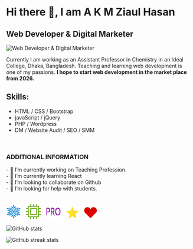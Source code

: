# Hi there 👋, I am A K M Ziaul Hasan
## Web Developer & Digital Marketer
![Web Developer & Digital Marketer](https://z3online.com/wp-content/uploads/2024/04/banner.jpeg) <br>

Currently I am working as an Assistant Professor in Chemistry in an Ideal College, Dhaka, Bangladesh.
Teaching and learning web development is one of my passions.
<b> I hope to start web development in the market place from 2026.</b> <br>

<h2>Skills: </h2>
<ul>
  <li>HTML / CSS / Bootstrap</li>
  <li>javaScript / jQuery</li>
  <li>PHP / Wordpress</li>
  <li>DM / Website Audit / SEO / SMM</li>
</ul> <br>
<h3> ADDITIONAL INFORMATION</h3>
- 🔭 I’m currently working on Teaching Profession. <br>
- 🌱 I’m currently learning React <br> 
- 👯 I’m looking to collaborate on Github <br>
- 🤔 I’m looking for help with students. <br>
 <br><br>
<a href='https://archiveprogram.github.com/'><img src='https://raw.githubusercontent.com/acervenky/animated-github-badges/master/assets/acbadge.gif' width='40' height='40'></a> <a href='https://docs.github.com/en/developers'><img src='https://raw.githubusercontent.com/acervenky/animated-github-badges/master/assets/devbadge.gif' width='40' height='40'></a> <a href='https://github.com/pricing'><img src='https://raw.githubusercontent.com/acervenky/animated-github-badges/master/assets/pro.gif' width='40' height='40'></a> <a href='https://stars.github.com/'><img src='https://raw.githubusercontent.com/acervenky/animated-github-badges/master/assets/starbadge.gif' width='35' height='35'></a> <a href='https://docs.github.com/en/github/supporting-the-open-source-community-with-github-sponsors'><img src='https://raw.githubusercontent.com/acervenky/animated-github-badges/master/assets/sponsorbadge.gif' width='35' height='35'></a> 

![GitHub stats](https://github-readme-stats.vercel.app/api?username=Ziaul6525&show_icons=true)  

![GitHub streak stats](https://streak-stats.demolab.com/?user=Ziaul6525)  

